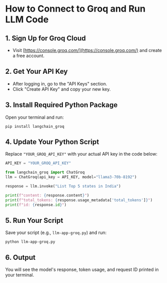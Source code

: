 # How to Connect to Groq and Run LLM Code

## 1. Sign Up for Groq Cloud
- Visit [https://console.groq.com/](https://console.groq.com/) and create a free account.

## 2. Get Your API Key
- After logging in, go to the "API Keys" section.
- Click "Create API Key" and copy your new key.

## 3. Install Required Python Package
Open your terminal and run:
```
pip install langchain_groq
```

## 4. Update Your Python Script
Replace `"YOUR_GROQ_API_KEY"` with your actual API key in the code below:

```python
API_KEY = "YOUR_GROQ_API_KEY"

from langchain_groq import ChatGroq
llm = ChatGroq(api_key = API_KEY, model="llama3-70b-8192")

response = llm.invoke("List Top 5 states in India")

print(f"content: {response.content}")
print(f"total_tokens: {response.usage_metadata['total_tokens']}")
print(f"id: {response.id}")
```

## 5. Run Your Script
Save your script (e.g., `llm-app-groq.py`) and run:
```
python llm-app-groq.py
```

## 6. Output
You will see the model's response, token usage, and request ID printed in your terminal.